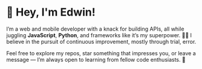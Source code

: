 # 👋 Hey, I'm Edwin!

I’m a web and mobile developer with a knack for building APIs, all while juggling **JavaScript**, **Python**, and frameworks like it’s my superpower. 🦸‍♂️ I believe in the pursuit of continuous improvement, mostly through trial, error.

Feel free to explore my repos, star something that impresses you, or leave a message — I’m always open to learning from fellow code enthusiasts. 🚀


